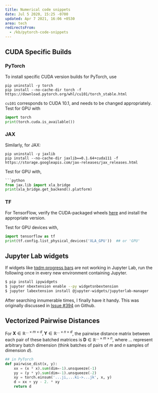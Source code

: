 ```yaml
---
title: Numerical code snippets
date: Jul 5 2020, 15:25 -0700
updated: Apr 7 2021, 16:06 +0530
area: tech
redirectsFrom:
  - /kb/pytorch-code-snippets
---
```


## CUDA Specific Builds

### PyTorch

To install specific CUDA version builds for PyTorch, use

```shell
pip uninstall -y torch
pip install --no-cache-dir torch -f https://download.pytorch.org/whl/cu101/torch_stable.html
```

`cu101` corresponds to CUDA 10.1, and needs to be changed appropriately. Test for GPU
with

```python
import torch
print(torch.cuda.is_available())
```

### JAX

Similarly, for JAX:

```shell
pip uninstall -y jaxlib
pip install --no-cache-dir jaxlib==0.1.64+cuda111 -f https://storage.googleapis.com/jax-releases/jax_releases.html
```

Test for GPU with,

````python
```python
from jax.lib import xla_bridge
print(xla_bridge.get_backend().platform)
````

### TF

For TensorFlow, verify the CUDA-packaged wheels [here](https://www.tensorflow.org/install/source#gpu)
and install the appropriate version.

Test for GPU devices with,

```python
import tensorflow as tf
print(tf.config.list_physical_devices('XLA_GPU'))  ## or 'GPU'
```

## Jupyter Lab widgets

If widgets like [tqdm progress bars](https://tqdm.github.io) are not working
in Jupyter Lab, run the following once in every new environment containing Jupyter.

```bash
$ pip install ipywidgets
$ jupyter nbextension enable --py widgetsnbextension
$ jupyter labextension install @jupyter-widgets/jupyterlab-manager
```

After searching innumerable times, I finally have it handy. This was originally
discussed in [Issue #394](https://github.com/tqdm/tqdm/issues/394) on Github.

## Vectorized Pairwise Distances

For $\mathbf{X} \in \mathbb{R}^{... \times m \times d}, \mathbf{Y} \in \mathbb{R}^{... \times n \times d}$, the pairwise distance matrix between each pair of these batched matrices is $\mathbf{D} \in \mathbb{R}^{... \times m \times n}$, where ... represent arbitrary batch dimension (think batches of pairs of $m$ and $n$ samples of dimension $d$).

```python
## in PyTorch
def pairwise_dist(x, y):
    xx = (x * x).sum(dim=-1).unsqueeze(-1)
    yy = (y * y).sum(dim=-1).unsqueeze(-2)
    xy = torch.einsum('...ji,...ki->...jk', x, y)
    d = xx + yy - 2. * xy
    return d
```
